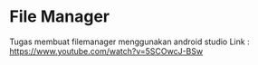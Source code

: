 # File Manager
Tugas membuat filemanager menggunakan android studio Link : https://www.youtube.com/watch?v=5SCOwcJ-BSw
